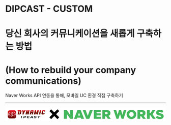 # DIPCAST - CUSTOM
# 당신 회사의 커뮤니케이션을 새롭게 구축하는 방법
# (How to rebuild your company communications)

Naver Works API 연동을 통해, 모바일 UC 환경 직접 구축하기
***
<img src="resources/images/dipcastXnaverworksapi.png" /><br>

